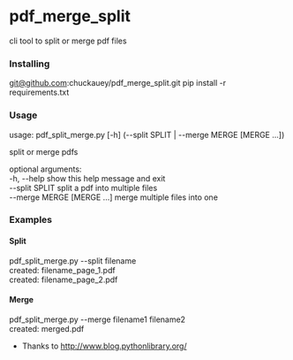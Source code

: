 # pdf_merge_split

cli tool to split or merge pdf files

### Installing

git@github.com:chuckauey/pdf_merge_split.git
pip install -r requirements.txt

### Usage

usage: pdf_split_merge.py [-h] (--split SPLIT | --merge MERGE [MERGE ...])

split or merge pdfs

optional arguments:  
  -h, --help      show this help message and exit  
  --split SPLIT      split a pdf into multiple files  
  --merge MERGE [MERGE ...]      merge multiple files into one

### Examples

#### Split
pdf_split_merge.py --split filename  
created: filename_page_1.pdf  
created: filename_page_2.pdf  

#### Merge
pdf_split_merge.py --merge filename1 filename2  
created: merged.pdf

* Thanks to http://www.blog.pythonlibrary.org/
